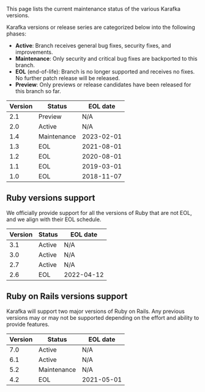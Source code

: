 This page lists the current maintenance status of the various Karafka versions.

Karafka versions or release series are categorized below into the following phases:

- **Active**: Branch receives general bug fixes, security fixes, and improvements.
- **Maintenance**: Only security and critical bug fixes are backported to this branch.
- **EOL** (end-of-life): Branch is no longer supported and receives no fixes. No further patch release will be released.
- **Preview**: Only previews or release candidates have been released for this branch so far.

| Version | Status      | EOL date   |
|---------|-------------|------------|
| 2.1     | Preview     | N/A        |
| 2.0     | Active      | N/A        |
| 1.4     | Maintenance | 2023-02-01 |
| 1.3     | EOL         | 2021-08-01 |
| 1.2     | EOL         | 2020-08-01 |
| 1.1     | EOL         | 2019-03-01 |
| 1.0     | EOL         | 2018-11-07 |

## Ruby versions support

We officially provide support for all the versions of Ruby that are not EOL, and we align with their EOL schedule.

| Version | Status      | EOL date   |
|---------|-------------|------------|
| 3.1     | Active      | N/A        |
| 3.0     | Active      | N/A        |
| 2.7     | Active      | N/A        |
| 2.6     | EOL         | 2022-04-12 |

## Ruby on Rails versions support

Karafka will support two major versions of Ruby on Rails. Any previous versions may or may not be supported depending on the effort and ability to provide features.

| Version | Status      | EOL date   |
|---------|-------------|------------|
| 7.0     | Active      | N/A        |
| 6.1     | Active      | N/A        |
| 5.2     | Maintenance | N/A        |
| 4.2     | EOL         | 2021-05-01 |
